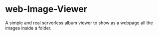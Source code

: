 # web-Image-Viewer
A simple and real serverless album viewer to show as a webpage all the images inside a folder.
